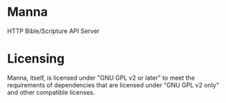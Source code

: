 # Manna
HTTP Bible/Scripture API Server

# Licensing

Manna, itself, is licensed under "GNU GPL v2 or later" to meet the requirements of dependencies that are licensed under "GNU GPL v2 only" and other compatible licenses.
